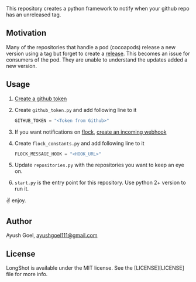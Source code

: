This repository creates a python framework to notify when your github repo has an unreleased tag.

Motivation
---

Many of the repositories that handle a pod (cocoapods) release a new version using a tag but forget to create a [release](https://help.github.com/articles/about-releases/). This becomes an issue for consumers of the pod. They are unable to understand the updates added a new version.

Usage
---

1. [Create a github token](https://help.github.com/articles/creating-a-personal-access-token-for-the-command-line/)

2. Create `github_token.py` and add following line to it

    ```python
    GITHUB_TOKEN = "<Token from Github>"
    ```

3. If you want notifications on [flock](https://flock.com/), [create an incoming webhook](https://docs.flock.com/display/flockos/Create+An+Incoming+Webhook)

4. Create `flock_constants.py` and add following line to it

    ```python
    FLOCK_MESSAGE_HOOK = "<HOOK_URL>"
    ```

5. Update `repositories.py` with the repositories you want to keep an eye on.
5. `start.py` is the entry point for this repository. Use python 2+ version to run it.

:v: enjoy.

Author
---

Ayush Goel, ayushgoel111@gmail.com

License
---

LongShot is available under the MIT license. See the [LICENSE][LICENSE] file for more info.
